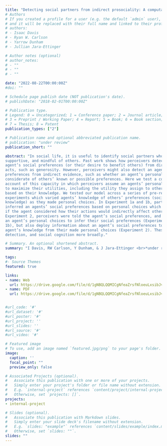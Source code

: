 ```yaml
---
title: "Detecting social partners from indirect prosociality: A computational account"
# Authors
# If you created a profile for a user (e.g. the default `admin` user), write the username (folder name) here 
# and it will be replaced with their full name and linked to their profile.
# authors:
# - Isaac Davis
# - Ryan W. Carlson
# - Yarrow Dunham
# - Jullian Jara-Ettinger

# Author notes (optional)
# author_notes:
# - ""
# - ""
# - ""

date: "2022-08-22T00:00:00Z"
#doi: ""

# Schedule page publish date (NOT publication's date).
# publishDate: "2018-02-01T00:00:00Z"

# Publication type.
# Legend: 0 = Uncategorized; 1 = Conference paper; 2 = Journal article;
# 3 = Preprint / Working Paper; 4 = Report; 5 = Book; 6 = Book section;
# 7 = Thesis; 8 = Patent
publication_types: ["2"]

# Publication name and optional abbreviated publication name.
# publication: "under review"
publication_short: ""

abstract: "In social life, it is useful to identify social partners who are prosocial,
supportive, and mindful of others. Past work shows how perceivers detect an
agent’s social preferences (or their desire to benefit others) from directly helpful
acts, such as generosity. However, perceivers might also detect an agent’s social
preferences from indirect evidence, such as whether an agent’s personal choices are
considerate of others’ known or possible preferences. Here we test a computational
account of this capacity in which perceivers assume an agents’ personal choices aim
to maximize their utilities, including the utility they assign to others’ outcomes,
based on their knowledge. We tested our model across a series of pre-registered
experiments which varied agents’ knowledge of others’ preferences (social
knowledge) as they made personal choices. In Experiment 1a and 1b, participants
inferred an agents’ social preferences based on personal choices which could reveal
if the agent considered how their actions would indirectly affect others. In
Experiment 2, perceivers were told the agent’s social preferences, and inferred their knowledge or ignorance about others’ preferences based on that agent’s personalchoices. Across both experiments, we find converging support for our computational account. We find that perceivers not only leverage information from
an agent’s personal choices to infer their social preferences (Experiment 1a and
1b), but also deploy information about an agent’s social preferences to predict the
agent’s knowledge from their made personal choices (Experiment 2). These findings illuminate how people can discern potential social partners from indirect evidence of their prosociality, thus deepening our understanding of partner
detection, and social cognition more broadly."

# Summary. An optional shortened abstract.
summary: "I Davis, RW Carlson, Y Dunham, & J Jara-Ettinger <br>*under review* "

tags:
#- Source Themes
featured: true

links:
- name: Web 
  url: https://drive.google.com/file/d/1gNBQLQQMICgNfeaZrsfNloeuLxsibJvX/view?usp=sharing
- name: PDF
  url: https://drive.google.com/file/d/1gNBQLQQMICgNfeaZrsfNloeuLxsibJvX/view?usp=sharing


#url_code: '#'
#url_dataset: '#'
#url_poster: '#'
#url_project: ''
#url_slides: ''
#url_source: '#'
#url_video: '#'

# Featured image
# To use, add an image named `featured.jpg/png` to your page's folder. 
image:
  caption: ''
  focal_point: ""
  preview_only: false

# Associated Projects (optional).
#   Associate this publication with one or more of your projects.
#   Simply enter your project's folder or file name without extension.
#   E.g. `internal-project` references `content/project/internal-project/index.md`.
#   Otherwise, set `projects: []`.
projects:
- internal-project

# Slides (optional).
#   Associate this publication with Markdown slides.
#   Simply enter your slide deck's filename without extension.
#   E.g. `slides: "example"` references `content/slides/example/index.md`.
#   Otherwise, set `slides: ""`.
slides: ""
---
```


